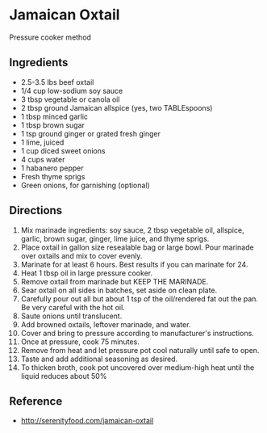 # Jamaican Oxtail
Pressure cooker method

## Ingredients
* 2.5-3.5 lbs beef oxtail
* 1/4 cup low-sodium soy sauce
* 3 tbsp vegetable or canola oil
* 2 tbsp ground Jamaican allspice (yes, two TABLEspoons)
* 1 tbsp minced garlic
* 1 tbsp brown sugar
* 1 tsp ground ginger or grated fresh ginger
* 1 lime, juiced
* 1 cup diced sweet onions
* 4 cups water
* 1 habanero pepper
* Fresh thyme sprigs
* Green onions, for garnishing (optional)

## Directions
1. Mix marinade ingredients: soy sauce, 2 tbsp vegetable oil, allspice, garlic,
   brown sugar, ginger, lime juice, and thyme sprigs.
2. Place oxtail in gallon size resealable bag or large bowl. Pour marinade over
   oxtails and mix to cover evenly.
3. Marinate for at least 6 hours. Best results if you can marinate for 24.
4. Heat 1 tbsp oil in large pressure cooker.
5. Remove oxtail from marinade but KEEP THE MARINADE.
6. Sear oxtail on all sides in batches, set aside on clean plate.
7. Carefully pour out all but about 1 tsp of the oil/rendered fat out the pan.
   Be very careful with the hot oil.
8. Saute onions until translucent.
9. Add browned oxtails, leftover marinade, and water.
10. Cover and bring to pressure according to manufacturer's instructions.
11. Once at pressure, cook 75 minutes.
12. Remove from heat and let pressure pot cool naturally until safe to open.
13. Taste and add additional seasoning as desired.
14. To thicken broth, cook pot uncovered over medium-high heat until the liquid
    reduces about 50%

## Reference
* <http://serenityfood.com/jamaican-oxtail>
